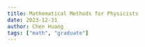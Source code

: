 ```yaml
---
title: Mathematical Methods for Physicists
date: 2023-12-31
author: Chen Huang
tags: ["math", "graduate"]
---
```


